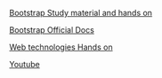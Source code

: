 [Bootstrap Study material and hands on](https://studyopedia.com/tutorials/bootstrap/?utm_source=YouTubePinComments)

[Bootstrap Official Docs](https://getbootstrap.com/docs/5.3/getting-started/introduction/)

[Web technologies Hands on](https://www.w3schools.com/)

[Youtube](https://www.youtube.com/@techlearningwithRajat)

